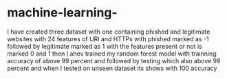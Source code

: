 # machine-learning-
 I have created three dataset with one containing phished and legitimate websites with 24 features of URl and HTTPs with phished marked as -1 followed by legitimate marked as 1 with the features present or not is marked  0 and 1 then I ahev trained my random forest model with trainning accuracy of above 99 percent and followed by testing which also above 99 percent and when I tested on unseen dataset its  shows with 100 accuracy
